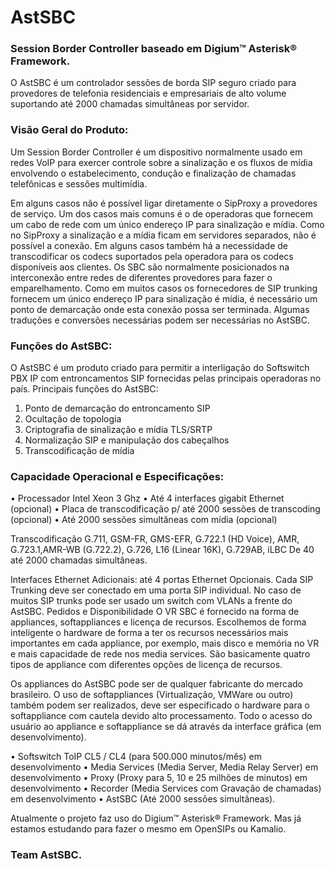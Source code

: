 # AstSBC

### Session Border Controller baseado em Digium™ Asterisk® Framework.

O AstSBC é um controlador sessões de borda SIP seguro criado para provedores de telefonia residenciais e empresariais de alto volume suportando até 2000 chamadas simultâneas por servidor.

### Visão Geral do Produto:

Um Session Border Controller é um dispositivo normalmente usado em redes VoIP para exercer controle sobre a sinalização e os fluxos de mídia envolvendo o estabelecimento, condução e finalização de chamadas telefônicas e sessões multimídia.

Em alguns casos não é possível ligar diretamente o SipProxy a provedores de serviço. Um dos casos mais comuns é o de operadoras que fornecem um cabo de rede com um único endereço IP para sinalização e mídia. Como no SipProxy a sinalização e a mídia ficam em servidores separados, não é possível a conexão. Em alguns casos também há a necessidade de transcodificar os codecs suportados pela operadora para os codecs disponíveis aos clientes. Os SBC são normalmente posicionados na interconexão entre redes de diferentes provedores para fazer o emparelhamento. Como em muitos casos os fornecedores de SIP trunking fornecem um único endereço IP para sinalização é mídia, é necessário um ponto de demarcação onde esta conexão possa ser terminada. Algumas traduções e conversões necessárias podem ser necessárias no AstSBC.

### Funções do AstSBC:

O AstSBC é um produto criado para permitir a interligação do Softswitch PBX IP com entroncamentos SIP fornecidas pelas principais operadoras no país. Principais funções do AstSBC:
1.	Ponto de demarcação do entroncamento SIP
2.	Ocultação de topologia
3.	Criptografia de sinalização e mídia TLS/SRTP
4.	Normalização SIP e manipulação dos cabeçalhos
5.	Transcodificação de mídia

### Capacidade Operacional e Especificações:
•	Processador Intel Xeon 3 Ghz
•	Até 4 interfaces gigabit Ethernet (opcional)
•	Placa de transcodificação p/ até 2000 sessões de transcoding (opcional)
•	Até 2000 sessões simultâneas com mídia (opcional)

Transcodificação G.711, GSM-FR, GMS-EFR, G.722.1 (HD Voice), AMR, G.723.1,AMR-WB (G.722.2), G.726, L16 (Linear 16K), G.729AB, iLBC	De 40 até 2000 chamadas simultâneas.

Interfaces Ethernet Adicionais: até 4 portas Ethernet Opcionais. Cada SIP Trunking deve ser conectado em uma porta SIP individual. No caso de muitos SIP trunks pode ser usado um switch com VLANs a frente do AstSBC.
Pedidos e Disponibilidade
O VR SBC é fornecido na forma de appliances, softappliances e licença de recursos.  Escolhemos de forma inteligente o hardware de forma a ter os recursos necessários mais importantes em cada appliance, por exemplo, mais disco e memória no VR e mais capacidade de rede nos media services. São basicamente quatro tipos de appliance com diferentes opções de licença de recursos.

Os appliances do AstSBC pode ser de qualquer fabricante do mercado brasileiro. O uso de softappliances (Virtualização, VMWare ou outro) também podem ser realizados, deve ser especificado o hardware para o softappliance com cautela devido alto processamento. Todo o acesso do usuário ao appliance e softappliance se dá através da interface gráfica (em desenvolvimento).

•	Softswitch ToIP CL5 / CL4 (para 500.000 minutos/mês) em desenvolvimento
•	Media Services (Media Server, Media Relay Server) em desenvolvimento
•	Proxy (Proxy para 5, 10 e 25 milhões de minutos) em desenvolvimento
•	Recorder (Media Services com Gravação de chamadas) em desenvolvimento
•	AstSBC (Até 2000 sessões simultâneas).

Atualmente o projeto faz uso do Digium™ Asterisk® Framework. Mas já estamos estudando para fazer o mesmo em OpenSIPs ou Kamalio.

### Team AstSBC.

